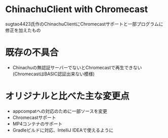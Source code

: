 # ChinachuClient with Chromecast
sugtao4423氏作のChinachuClientにChromecastサポートと一部プログラムに修正を加えたもの

# 既存の不具合
* Chinachuの無認証サーバーでないとChromecastで再生できない(ChromecastはBASIC認証出来ない模様)

# オリジナルと比べた主な変更点
* appcompatへの対応のために一部ソースを変更
* Chromecastサポート
* MP4コンテナのサポート
* Gradleビルドに対応、IntelliJ IDEAで使えるように